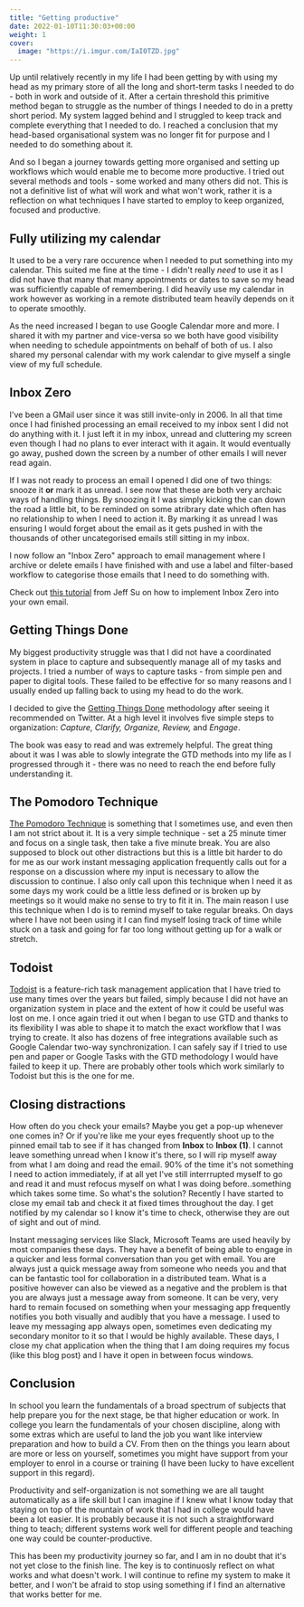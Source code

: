 ```yaml
---
title: "Getting productive"
date: 2022-01-10T11:30:03+00:00
weight: 1
cover:
  image: "https://i.imgur.com/IaI0TZD.jpg"
---
```


Up until relatively recently in my life I had been getting by with using my head as my primary store of all the long and short-term tasks I needed to do - both in work and outside of it.
After a certain threshold this primitive method began to struggle as the number of things I needed to do in a pretty short period. My system lagged behind and I struggled to keep track and complete everything that I needed to do.
I reached a conclusion that my head-based organisational system was no longer fit for purpose and I needed to do something about it.

And so I began a journey towards getting more organised and setting up workflows which would enable me to become more productive. I tried out several methods and tools - some worked and many others did not. This is not a definitive list of what will work and what won't work, rather it is a reflection on what techniques I have started to employ to keep organized, focused and productive.

## Fully utilizing my calendar

It used to be a very rare occurence when I needed to put something into my calendar. This suited me fine at the time - I didn't really *need* to use it as I did not have that many that many appointments or dates to save so my head was sufficiently capable of remembering.
I did heavily use my calendar in work however as working in a remote distributed team heavily depends on it to operate smoothly.

As the need increased I began to use Google Calendar more and more. I shared it with my partner and vice-versa so we both have good visibility when needing to schedule appointments on behalf of both of us. I also shared my personal calendar with my work calendar to give myself a single view of my full schedule.

## Inbox Zero

I've been a GMail user since it was still invite-only in 2006. In all that time once I had finished processing an email received to my inbox sent I did not do anything with it. I just left it in my inbox, unread and cluttering my screen even though I had no plans to ever interact with it again. It would eventually go away, pushed down the screen by a number of other emails I will never read again.

If I was not ready to process an email I opened I did one of two things: snooze it **or** mark it as unread. I see now that these are both very archaic ways of handling things.
By snoozing it I was simply kicking the can down the road a little bit, to be reminded on some atribrary date which often has no relationship to when I need to action it.
By marking it as unread I was ensuring I would forget about the email as it gets pushed in with the thousands of other uncategorised emails still sitting in my inbox.

I now follow an "Inbox Zero" approach to email management where I archive or delete emails I have finished with and use a label and filter-based workflow to categorise those emails that I need to do something with.

Check out [this tutorial](https://youtu.be/9ql1CQfxWxQ) from Jeff Su on how to implement Inbox Zero into your own email.

## Getting Things Done

My biggest productivity struggle was that I did not have a coordinated system in place to capture and subsequently manage all of my tasks and projects. I tried a number of ways to capture tasks - from simple pen and paper to digital tools. These failed to be effective for so many reasons and I usually ended up falling back to using my head to do the work.

I decided to give the [Getting Things Done](https://gettingthingsdone.com/what-is-gtd/) methodology after seeing it recommended on Twitter.
At a high level it involves five simple steps to organization: _Capture, Clarify, Organize, Review,_ and _Engage_.

The book was easy to read and was extremely helpful. The great thing about it was I was able to slowly integrate the GTD methods into my life as I progressed through it - there was no need to reach the end before fully understanding it.

## The Pomodoro Technique

[The Pomodoro Technique](https://francescocirillo.com/pages/pomodoro-technique) is something that I sometimes use, and even then I am not strict about it.
It is a very simple technique - set a 25 minute timer and focus on a single task, then take a five minute break. You are also supposed to block out other distractions but this is a little bit harder to do for me as our work instant messaging application frequently calls out for a response on a discussion where my input is necessary to allow the discussion to continue.
I also only call upon this technique when I need it as some days my work could be a little less defined or is broken up by meetings so it would make no sense to try to fit it in.
The main reason I use this technique when I do is to remind myself to take regular breaks. On days where I have not been using it I can find myself losing track of time while stuck on a task and going for far too long without getting up for a walk or stretch.

## Todoist

[Todoist](https://todoist.com/) is a feature-rich task management application that I have tried to use many times over the years but failed, simply because I did not have an organization system in place and the extent of how it could be useful was lost on me. I once again tried it out when I began to use GTD and thanks to its flexibility I was able to shape it to match the exact workflow that I was trying to create. It also has dozens of free integrations available such as Google Calendar two-way synchronization. I can safely say if I tried to use pen and paper or Google Tasks with the GTD methodology I would have failed to keep it up. There are probably other tools which work similarly to Todoist but this is the one for me.

## Closing distractions

How often do you check your emails? Maybe you get a pop-up whenever one comes in? Or if you're like me your eyes frequently shoot up to the pinned email tab to see if it has changed from **Inbox** to **Inbox (1)**. I cannot leave something unread when I know it's there, so I will rip myself away from what I am doing and read the email. 90% of the time it's not something I need to action immediately, if at all yet I've still interrrupted myself to go and read it and must refocus myself on what I was doing before..something which takes some time.
So what's the solution? Recently I have started to close my email tab and check it at fixed times throughout the day. I get notified by my calendar so I know it's time to check, otherwise they are out of sight and out of mind.

Instant messaging services like Slack, Microsoft Teams are used heavily by most companies these days. They have a benefit of being able to engage in a quicker and less formal conversation than you get with email. You are always just a quick message away from someone who needs you and that can be fantastic tool for collaboration in a distributed team. What is a positive however can also be viewed as a negative and the problem is that you are always just a message away from someone. It can be very, very hard to remain focused on something when your messaging app frequently notifies you both visually and audibly that you have a message.
I used to leave my messaging app always open, sometimes even dedicating my secondary monitor to it so that I would be highly available. These days, I close my chat application when the thing that I am doing requires my focus (like this blog post) and I have it open in between focus windows.

## Conclusion

In school you learn the fundamentals of a broad spectrum of subjects that help prepare you for the next stage, be that higher education or work. In college you learn the fundamentals of your chosen discipline, along with some extras which are useful to land the job you want like interview preparation and how to build a CV. From then on the things you learn about are more or less on yourself, sometimes you might have support from your employer to enrol in a course or training (I have been lucky to have excellent support in this regard).

Productivity and self-organization is not something we are all taught automatically as a life skill but I can imagine if I knew what I know today that staying on top of the mountain of work that I had in college would have been a lot easier.
It is probably because it is not such a straightforward thing to teach; different systems work well for different people and teaching one way could be counter-productive.

This has been my productivity journey so far, and I am in no doubt that it's not yet close to the finish line. The key is to continuosly reflect on what works and what doesn't work. I will continue to refine my system to make it better, and I won't be afraid to stop using something if I find an alternative that works better for me.
